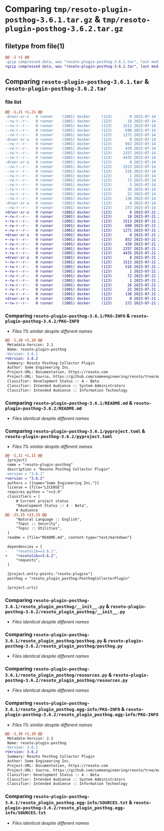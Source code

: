 # Comparing `tmp/resoto-plugin-posthog-3.6.1.tar.gz` & `tmp/resoto-plugin-posthog-3.6.2.tar.gz`

## filetype from file(1)

```diff
@@ -1 +1 @@
-gzip compressed data, was "resoto-plugin-posthog-3.6.1.tar", last modified: Fri Jul 14 16:57:25 2023, max compression
+gzip compressed data, was "resoto-plugin-posthog-3.6.2.tar", last modified: Fri Jul 21 22:15:18 2023, max compression
```

## Comparing `resoto-plugin-posthog-3.6.1.tar` & `resoto-plugin-posthog-3.6.2.tar`

### file list

```diff
@@ -1,21 +1,21 @@
-drwxr-xr-x   0 runner    (1001) docker     (123)        0 2023-07-14 16:57:25.060382 resoto-plugin-posthog-3.6.1/
--rw-r--r--   0 runner    (1001) docker     (123)       18 2023-07-14 16:53:29.000000 resoto-plugin-posthog-3.6.1/MANIFEST.in
--rw-r--r--   0 runner    (1001) docker     (123)     1513 2023-07-14 16:57:25.060382 resoto-plugin-posthog-3.6.1/PKG-INFO
--rw-r--r--   0 runner    (1001) docker     (123)      690 2023-07-14 16:53:29.000000 resoto-plugin-posthog-3.6.1/README.md
--rw-r--r--   0 runner    (1001) docker     (123)     1271 2023-07-14 16:53:29.000000 resoto-plugin-posthog-3.6.1/pyproject.toml
-drwxr-xr-x   0 runner    (1001) docker     (123)        0 2023-07-14 16:57:25.060382 resoto-plugin-posthog-3.6.1/resoto_plugin_posthog/
--rw-r--r--   0 runner    (1001) docker     (123)      852 2023-07-14 16:53:29.000000 resoto-plugin-posthog-3.6.1/resoto_plugin_posthog/__init__.py
--rw-r--r--   0 runner    (1001) docker     (123)      439 2023-07-14 16:53:29.000000 resoto-plugin-posthog-3.6.1/resoto_plugin_posthog/config.py
--rw-r--r--   0 runner    (1001) docker     (123)     2257 2023-07-14 16:53:29.000000 resoto-plugin-posthog-3.6.1/resoto_plugin_posthog/posthog.py
--rw-r--r--   0 runner    (1001) docker     (123)     4435 2023-07-14 16:53:29.000000 resoto-plugin-posthog-3.6.1/resoto_plugin_posthog/resources.py
-drwxr-xr-x   0 runner    (1001) docker     (123)        0 2023-07-14 16:57:25.060382 resoto-plugin-posthog-3.6.1/resoto_plugin_posthog.egg-info/
--rw-r--r--   0 runner    (1001) docker     (123)     1513 2023-07-14 16:57:25.000000 resoto-plugin-posthog-3.6.1/resoto_plugin_posthog.egg-info/PKG-INFO
--rw-r--r--   0 runner    (1001) docker     (123)      516 2023-07-14 16:57:25.000000 resoto-plugin-posthog-3.6.1/resoto_plugin_posthog.egg-info/SOURCES.txt
--rw-r--r--   0 runner    (1001) docker     (123)        1 2023-07-14 16:57:25.000000 resoto-plugin-posthog-3.6.1/resoto_plugin_posthog.egg-info/dependency_links.txt
--rw-r--r--   0 runner    (1001) docker     (123)       72 2023-07-14 16:57:25.000000 resoto-plugin-posthog-3.6.1/resoto_plugin_posthog.egg-info/entry_points.txt
--rw-r--r--   0 runner    (1001) docker     (123)        1 2023-07-14 16:55:05.000000 resoto-plugin-posthog-3.6.1/resoto_plugin_posthog.egg-info/not-zip-safe
--rw-r--r--   0 runner    (1001) docker     (123)       26 2023-07-14 16:57:25.000000 resoto-plugin-posthog-3.6.1/resoto_plugin_posthog.egg-info/requires.txt
--rw-r--r--   0 runner    (1001) docker     (123)       22 2023-07-14 16:57:25.000000 resoto-plugin-posthog-3.6.1/resoto_plugin_posthog.egg-info/top_level.txt
--rw-r--r--   0 runner    (1001) docker     (123)      136 2023-07-14 16:57:25.060382 resoto-plugin-posthog-3.6.1/setup.cfg
-drwxr-xr-x   0 runner    (1001) docker     (123)        0 2023-07-14 16:57:25.060382 resoto-plugin-posthog-3.6.1/test/
--rw-r--r--   0 runner    (1001) docker     (123)      272 2023-07-14 16:53:29.000000 resoto-plugin-posthog-3.6.1/test/test_config.py
+drwxr-xr-x   0 runner    (1001) docker     (123)        0 2023-07-21 22:15:18.329463 resoto-plugin-posthog-3.6.2/
+-rw-r--r--   0 runner    (1001) docker     (123)       18 2023-07-21 22:11:30.000000 resoto-plugin-posthog-3.6.2/MANIFEST.in
+-rw-r--r--   0 runner    (1001) docker     (123)     1513 2023-07-21 22:15:18.329463 resoto-plugin-posthog-3.6.2/PKG-INFO
+-rw-r--r--   0 runner    (1001) docker     (123)      690 2023-07-21 22:11:30.000000 resoto-plugin-posthog-3.6.2/README.md
+-rw-r--r--   0 runner    (1001) docker     (123)     1271 2023-07-21 22:11:30.000000 resoto-plugin-posthog-3.6.2/pyproject.toml
+drwxr-xr-x   0 runner    (1001) docker     (123)        0 2023-07-21 22:15:18.325463 resoto-plugin-posthog-3.6.2/resoto_plugin_posthog/
+-rw-r--r--   0 runner    (1001) docker     (123)      852 2023-07-21 22:11:30.000000 resoto-plugin-posthog-3.6.2/resoto_plugin_posthog/__init__.py
+-rw-r--r--   0 runner    (1001) docker     (123)      439 2023-07-21 22:11:30.000000 resoto-plugin-posthog-3.6.2/resoto_plugin_posthog/config.py
+-rw-r--r--   0 runner    (1001) docker     (123)     2257 2023-07-21 22:11:30.000000 resoto-plugin-posthog-3.6.2/resoto_plugin_posthog/posthog.py
+-rw-r--r--   0 runner    (1001) docker     (123)     4435 2023-07-21 22:11:30.000000 resoto-plugin-posthog-3.6.2/resoto_plugin_posthog/resources.py
+drwxr-xr-x   0 runner    (1001) docker     (123)        0 2023-07-21 22:15:18.329463 resoto-plugin-posthog-3.6.2/resoto_plugin_posthog.egg-info/
+-rw-r--r--   0 runner    (1001) docker     (123)     1513 2023-07-21 22:15:18.000000 resoto-plugin-posthog-3.6.2/resoto_plugin_posthog.egg-info/PKG-INFO
+-rw-r--r--   0 runner    (1001) docker     (123)      516 2023-07-21 22:15:18.000000 resoto-plugin-posthog-3.6.2/resoto_plugin_posthog.egg-info/SOURCES.txt
+-rw-r--r--   0 runner    (1001) docker     (123)        1 2023-07-21 22:15:18.000000 resoto-plugin-posthog-3.6.2/resoto_plugin_posthog.egg-info/dependency_links.txt
+-rw-r--r--   0 runner    (1001) docker     (123)       72 2023-07-21 22:15:18.000000 resoto-plugin-posthog-3.6.2/resoto_plugin_posthog.egg-info/entry_points.txt
+-rw-r--r--   0 runner    (1001) docker     (123)        1 2023-07-21 22:13:01.000000 resoto-plugin-posthog-3.6.2/resoto_plugin_posthog.egg-info/not-zip-safe
+-rw-r--r--   0 runner    (1001) docker     (123)       26 2023-07-21 22:15:18.000000 resoto-plugin-posthog-3.6.2/resoto_plugin_posthog.egg-info/requires.txt
+-rw-r--r--   0 runner    (1001) docker     (123)       22 2023-07-21 22:15:18.000000 resoto-plugin-posthog-3.6.2/resoto_plugin_posthog.egg-info/top_level.txt
+-rw-r--r--   0 runner    (1001) docker     (123)      136 2023-07-21 22:15:18.329463 resoto-plugin-posthog-3.6.2/setup.cfg
+drwxr-xr-x   0 runner    (1001) docker     (123)        0 2023-07-21 22:15:18.329463 resoto-plugin-posthog-3.6.2/test/
+-rw-r--r--   0 runner    (1001) docker     (123)      272 2023-07-21 22:11:30.000000 resoto-plugin-posthog-3.6.2/test/test_config.py
```

### Comparing `resoto-plugin-posthog-3.6.1/PKG-INFO` & `resoto-plugin-posthog-3.6.2/PKG-INFO`

 * *Files 1% similar despite different names*

```diff
@@ -1,10 +1,10 @@
 Metadata-Version: 2.1
 Name: resoto-plugin-posthog
-Version: 3.6.1
+Version: 3.6.2
 Summary: Resoto Posthog Collector Plugin
 Author: Some Engineering Inc.
 Project-URL: Documentation, https://resoto.com
 Project-URL: Source, https://github.com/someengineering/resoto/tree/main/plugins/posthog
 Classifier: Development Status :: 4 - Beta
 Classifier: Intended Audience :: System Administrators
 Classifier: Intended Audience :: Information Technology
```

### Comparing `resoto-plugin-posthog-3.6.1/README.md` & `resoto-plugin-posthog-3.6.2/README.md`

 * *Files identical despite different names*

### Comparing `resoto-plugin-posthog-3.6.1/pyproject.toml` & `resoto-plugin-posthog-3.6.2/pyproject.toml`

 * *Files 1% similar despite different names*

```diff
@@ -1,11 +1,11 @@
 [project]
 name = "resoto-plugin-posthog"
 description = "Resoto Posthog Collector Plugin"
-version = "3.6.1"
+version = "3.6.2"
 authors = [{name="Some Engineering Inc."}]
 license = {file="LICENSE"}
 requires-python = ">=3.9"
 classifiers = [
     # Current project status
     "Development Status :: 4 - Beta",
     # Audience
@@ -23,15 +23,15 @@
     "Natural Language :: English",
     "Topic :: Security",
     "Topic :: Utilities",
 ]
 readme = {file="README.md", content-type="text/markdown"}
 
 dependencies = [
-    "resotolib==3.6.1",
+    "resotolib==3.6.2",
     "requests",
 ]
 
 [project.entry-points."resoto.plugins"]
 posthog = "resoto_plugin_posthog:PosthogCollectorPlugin"
 
 [project.urls]
```

### Comparing `resoto-plugin-posthog-3.6.1/resoto_plugin_posthog/__init__.py` & `resoto-plugin-posthog-3.6.2/resoto_plugin_posthog/__init__.py`

 * *Files identical despite different names*

### Comparing `resoto-plugin-posthog-3.6.1/resoto_plugin_posthog/posthog.py` & `resoto-plugin-posthog-3.6.2/resoto_plugin_posthog/posthog.py`

 * *Files identical despite different names*

### Comparing `resoto-plugin-posthog-3.6.1/resoto_plugin_posthog/resources.py` & `resoto-plugin-posthog-3.6.2/resoto_plugin_posthog/resources.py`

 * *Files identical despite different names*

### Comparing `resoto-plugin-posthog-3.6.1/resoto_plugin_posthog.egg-info/PKG-INFO` & `resoto-plugin-posthog-3.6.2/resoto_plugin_posthog.egg-info/PKG-INFO`

 * *Files 1% similar despite different names*

```diff
@@ -1,10 +1,10 @@
 Metadata-Version: 2.1
 Name: resoto-plugin-posthog
-Version: 3.6.1
+Version: 3.6.2
 Summary: Resoto Posthog Collector Plugin
 Author: Some Engineering Inc.
 Project-URL: Documentation, https://resoto.com
 Project-URL: Source, https://github.com/someengineering/resoto/tree/main/plugins/posthog
 Classifier: Development Status :: 4 - Beta
 Classifier: Intended Audience :: System Administrators
 Classifier: Intended Audience :: Information Technology
```

### Comparing `resoto-plugin-posthog-3.6.1/resoto_plugin_posthog.egg-info/SOURCES.txt` & `resoto-plugin-posthog-3.6.2/resoto_plugin_posthog.egg-info/SOURCES.txt`

 * *Files identical despite different names*

